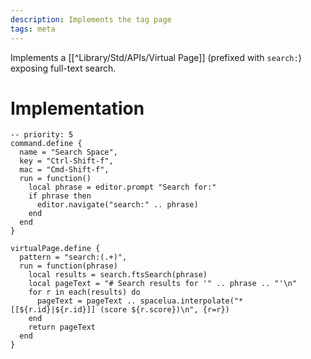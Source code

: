 ```yaml
---
description: Implements the tag page
tags: meta
---
```


Implements a [[^Library/Std/APIs/Virtual Page]] (prefixed with `search:`) exposing full-text search.

# Implementation

```space-lua
-- priority: 5
command.define {
  name = "Search Space",
  key = "Ctrl-Shift-f",
  mac = "Cmd-Shift-f",
  run = function()
    local phrase = editor.prompt "Search for:"
    if phrase then
      editor.navigate("search:" .. phrase)
    end
  end
}

virtualPage.define {
  pattern = "search:(.+)",
  run = function(phrase)
    local results = search.ftsSearch(phrase)
    local pageText = "# Search results for '" .. phrase .. "'\n"
    for r in each(results) do
      pageText = pageText .. spacelua.interpolate("* [[${r.id}|${r.id}]] (score ${r.score})\n", {r=r})
    end
    return pageText
  end
}
```
